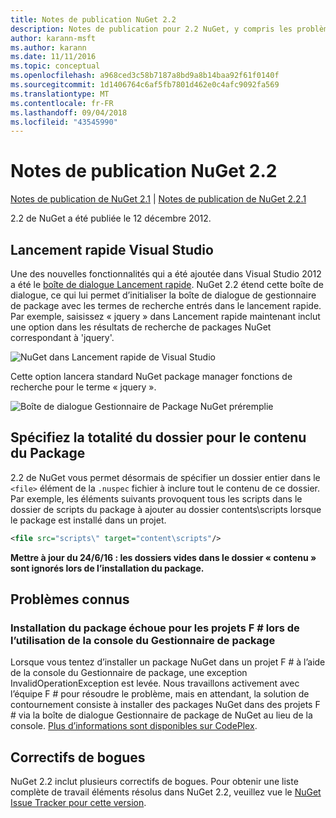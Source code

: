 ```yaml
---
title: Notes de publication NuGet 2.2
description: Notes de publication pour 2.2 NuGet, y compris les problèmes connus, les correctifs de bogues, les fonctionnalités ajoutées et les dcr.
author: karann-msft
ms.author: karann
ms.date: 11/11/2016
ms.topic: conceptual
ms.openlocfilehash: a968ced3c58b7187a8bd9a8b14baa92f61f0140f
ms.sourcegitcommit: 1d1406764c6af5fb7801d462e0c4afc9092fa569
ms.translationtype: MT
ms.contentlocale: fr-FR
ms.lasthandoff: 09/04/2018
ms.locfileid: "43545990"
---
```

# <a name="nuget-22-release-notes"></a>Notes de publication NuGet 2.2

[Notes de publication de NuGet 2.1](../release-notes/nuget-2.1.md) | [Notes de publication de NuGet 2.2.1](../release-notes/nuget-2.2.1.md)

2.2 de NuGet a été publiée le 12 décembre 2012.

## <a name="visual-studio-quick-launch"></a>Lancement rapide Visual Studio
Une des nouvelles fonctionnalités qui a été ajoutée dans Visual Studio 2012 a été le [boîte de dialogue Lancement rapide](/visualstudio/ide/reference/quick-launch-environment-options-dialog-box). NuGet 2.2 étend cette boîte de dialogue, ce qui lui permet d’initialiser la boîte de dialogue de gestionnaire de package avec les termes de recherche entrés dans le lancement rapide. Par exemple, saisissez « jquery » dans Lancement rapide maintenant inclut une option dans les résultats de recherche de packages NuGet correspondant à 'jquery'.

![NuGet dans Lancement rapide de Visual Studio](./media/quick-launch.png)

Cette option lancera standard NuGet package manager fonctions de recherche pour le terme « jquery ».

![Boîte de dialogue Gestionnaire de Package NuGet préremplie](./media/pkg-mgr-search-from-quick-launch.png)

## <a name="specify-entire-folder-for-package-contents"></a>Spécifiez la totalité du dossier pour le contenu du Package
2.2 de NuGet vous permet désormais de spécifier un dossier entier dans le `<file>` élément de la `.nuspec` fichier à inclure tout le contenu de ce dossier. Par exemple, les éléments suivants provoquent tous les scripts dans le dossier de scripts du package à ajouter au dossier contents\scripts lorsque le package est installé dans un projet.

```xml
<file src="scripts\" target="content\scripts"/>
```

**Mettre à jour du 24/6/16 : les dossiers vides dans le dossier « contenu » sont ignorés lors de l’installation du package.**

## <a name="known-issues"></a>Problèmes connus

### <a name="package-installation-fails-for-f-projects-when-using-the-package-manager-console"></a>Installation du package échoue pour les projets F # lors de l’utilisation de la console du Gestionnaire de package
Lorsque vous tentez d’installer un package NuGet dans un projet F # à l’aide de la console du Gestionnaire de package, une exception InvalidOperationException est levée. Nous travaillons activement avec l’équipe F # pour résoudre le problème, mais en attendant, la solution de contournement consiste à installer des packages NuGet dans des projets F # via la boîte de dialogue Gestionnaire de package de NuGet au lieu de la console. [Plus d’informations sont disponibles sur CodePlex](http://nuget.codeplex.com/workitem/2873).


## <a name="bug-fixes"></a>Correctifs de bogues
NuGet 2.2 inclut plusieurs correctifs de bogues. Pour obtenir une liste complète de travail éléments résolus dans NuGet 2.2, veuillez vue le [NuGet Issue Tracker pour cette version](http://nuget.codeplex.com/workitem/list/advanced?keyword=&status=Closed&type=All&priority=All&release=NuGet%202.2&assignedTo=All&component=All&sortField=LastUpdatedDate&sortDirection=Descending&page=0).
